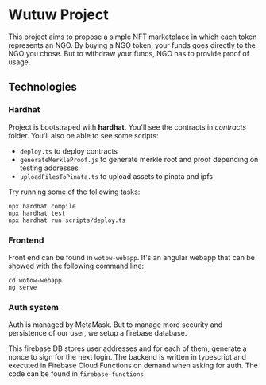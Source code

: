 # Wutuw Project

This project aims to propose a simple NFT marketplace in which each token represents an NGO.
By buying a NGO token, your funds goes directly to the NGO you chose.
But to withdraw your funds, NGO has to provide proof of usage.

## Technologies

### Hardhat

Project is bootstraped with **hardhat**. You'll see the contracts in *contracts* folder. 
You'll also be able to see some scripts:
- ``deploy.ts`` to deploy contracts 
- ``generateMerkleProof.js`` to generate merkle root and proof depending on testing addresses
- ``uploadFilesToPinata.ts`` to upload assets to pinata and ipfs

Try running some of the following tasks:

```shell
npx hardhat compile
npx hardhat test
npx hardhat run scripts/deploy.ts
```

### Frontend

Front end can be found in ``wotow-webapp``.
It's an angular webapp that can be showed with the following command line:

```shell
cd wotow-webapp
ng serve
```

### Auth system

Auth is managed by MetaMask. But to manage more security and persistence of our user, we setup a firebase database.

This firebase DB stores user addresses and for each of them, generate a nonce to sign for the next login.
The backend is written in typescript and executed in Firebase Cloud Functions on demand when asking for auth.
The code can be found in `firebase-functions`